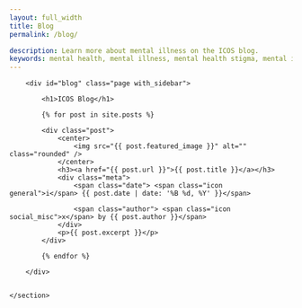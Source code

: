 ```yaml
---
layout: full_width
title: Blog
permalink: /blog/

description: Learn more about mental illness on the ICOS blog.
keywords: mental health, mental illness, mental health stigma, mental illness stigma, mental health problems, Alexandria, Mechanicsville, Norfolk, Richmond
---
```


<div class="page_wrapper">
	<section class="container">

		
		<div id="blog" class="page with_sidebar">

			<h1>ICOS Blog</h1>

			{% for post in site.posts %}

            <div class="post">
                <center>
                    <img src="{{ post.featured_image }}" alt="" class="rounded" />
                </center>
                <h3><a href="{{ post.url }}">{{ post.title }}</a></h3>
                <div class="meta">
                    <span class="date"> <span class="icon general">i</span> {{ post.date | date: '%B %d, %Y' }}</span>
                    
                    <span class="author"> <span class="icon social_misc">x</span> by {{ post.author }}</span>
                </div>
                <p>{{ post.excerpt }}</p>
            </div>

            {% endfor %} 

		</div>
		

	</section>
</div>